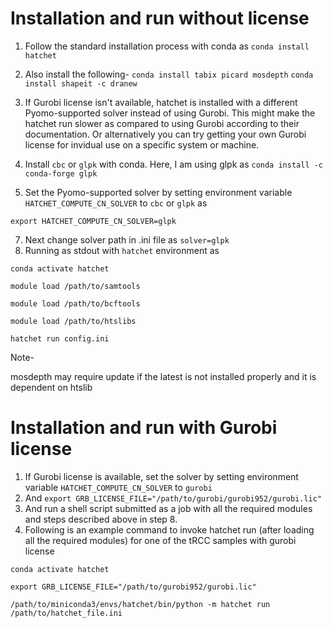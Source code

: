 # Installation and run without license
1. Follow the standard installation process with conda as 
`conda install hatchet`
2. Also install the following-
`conda install tabix picard mosdepth`
`conda install shapeit -c dranew`

3. If Gurobi license isn't available, hatchet is installed with a different Pyomo-supported solver instead of using Gurobi. This might make the hatchet run slower as compared to using Gurobi according to their documentation. Or alternatively you can try getting your own Gurobi license for invidual use on a specific system or machine.
4. Install `cbc` or `glpk` with conda. Here, I am using glpk as `conda install -c conda-forge glpk`
5. Set the Pyomo-supported solver by setting environment variable `HATCHET_COMPUTE_CN_SOLVER` to `cbc` or `glpk` as


`export HATCHET_COMPUTE_CN_SOLVER=glpk`


7. Next change solver path in .ini file as `solver=glpk`
8. Running as stdout with `hatchet` environment as

`conda activate hatchet`

`module load /path/to/samtools`

`module load /path/to/bcftools`

`module load /path/to/htslibs`

`hatchet run config.ini`

Note- 

mosdepth may require update if the latest is not installed properly and it is dependent on htslib

# Installation and run with Gurobi license

1. If Gurobi license is available, set the solver by setting environment variable `HATCHET_COMPUTE_CN_SOLVER` to `gurobi`
2. And `export GRB_LICENSE_FILE="/path/to/gurobi/gurobi952/gurobi.lic"`
3. And run a shell script submitted as a job with all the required modules and steps described above in step 8.
4. Following is an example command to invoke hatchet run (after loading all the required modules) for one of the tRCC samples with gurobi license

`conda activate hatchet`

`export GRB_LICENSE_FILE="/path/to/gurobi952/gurobi.lic"`

`/path/to/miniconda3/envs/hatchet/bin/python -m hatchet run /path/to/hatchet_file.ini`

